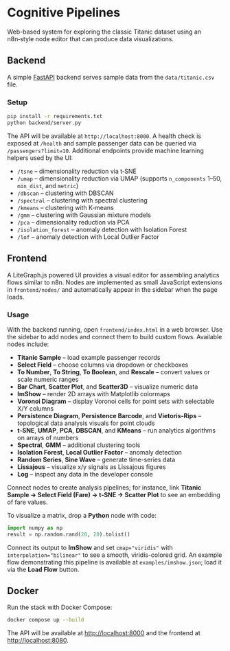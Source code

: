 # Cognitive Pipelines

Web-based system for exploring the classic Titanic dataset using an n8n‑style node editor that can produce data visualizations.

## Backend

A simple [FastAPI](https://fastapi.tiangolo.com/) backend serves sample data from the
`data/titanic.csv` file.

### Setup

```bash
pip install -r requirements.txt
python backend/server.py
```

The API will be available at `http://localhost:8000`. A health check is exposed at
`/health` and sample passenger data can be queried via `/passengers?limit=10`.
Additional endpoints provide machine learning helpers used by the UI:

- `/tsne` – dimensionality reduction via t‑SNE
- `/umap` – dimensionality reduction via UMAP (supports `n_components` 1–50, `min_dist`, and `metric`)
- `/dbscan` – clustering with DBSCAN
- `/spectral` – clustering with spectral clustering
- `/kmeans` – clustering with K‑means
- `/gmm` – clustering with Gaussian mixture models
- `/pca` – dimensionality reduction via PCA
- `/isolation_forest` – anomaly detection with Isolation Forest
- `/lof` – anomaly detection with Local Outlier Factor

## Frontend

A LiteGraph.js powered UI provides a visual editor for assembling analytics flows similar to n8n. Nodes are implemented as
small JavaScript extensions in `frontend/nodes/` and automatically appear in the sidebar when the page loads.

### Usage

With the backend running, open `frontend/index.html` in a web browser. Use the sidebar to add nodes and connect them to build custom flows. Available nodes include:

- **Titanic Sample** – load example passenger records
- **Select Field** – choose columns via dropdown or checkboxes
- **To Number**, **To String**, **To Boolean**, and **Rescale** – convert values or scale numeric ranges
- **Bar Chart**, **Scatter Plot**, and **Scatter3D** – visualize numeric data
- **ImShow** – render 2D arrays with Matplotlib colormaps
- **Voronoi Diagram** – display Voronoi cells for point sets with selectable X/Y columns
- **Persistence Diagram**, **Persistence Barcode**, and **Vietoris-Rips** – topological data analysis visuals for point clouds
- **t‑SNE**, **UMAP**, **PCA**, **DBSCAN**, and **KMeans** – run analytics algorithms on arrays of numbers
- **Spectral**, **GMM** – additional clustering tools
- **Isolation Forest**, **Local Outlier Factor** – anomaly detection
- **Random Series**, **Sine Wave** – generate time-series data
- **Lissajous** – visualize x/y signals as Lissajous figures
- **Log** – inspect any data in the developer console

Connect nodes to create analysis pipelines; for instance, link **Titanic Sample → Select Field (Fare) → t‑SNE → Scatter Plot** to see an embedding of fare values.

To visualize a matrix, drop a **Python** node with code:

```python
import numpy as np
result = np.random.rand(20, 20).tolist()
```

Connect its output to **ImShow** and set `cmap="viridis"` with `interpolation="bilinear"` to see a smooth, viridis-colored grid.
An example flow demonstrating this pipeline is available at `examples/imshow.json`; load it via the **Load Flow** button.

## Docker

Run the stack with Docker Compose:

```bash
docker compose up --build
```

The API will be available at [http://localhost:8000](http://localhost:8000) and the frontend at [http://localhost:8080](http://localhost:8080).
